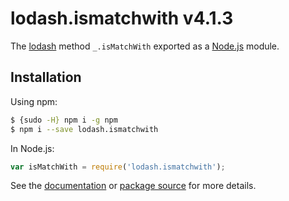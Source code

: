 # lodash.ismatchwith v4.1.3

The [lodash](https://lodash.com/) method `_.isMatchWith` exported as a [Node.js](https://nodejs.org/) module.

## Installation

Using npm:
```bash
$ {sudo -H} npm i -g npm
$ npm i --save lodash.ismatchwith
```

In Node.js:
```js
var isMatchWith = require('lodash.ismatchwith');
```

See the [documentation](https://lodash.com/docs#isMatchWith) or [package source](https://github.com/lodash/lodash/blob/4.1.3-npm-packages/lodash.ismatchwith) for more details.
